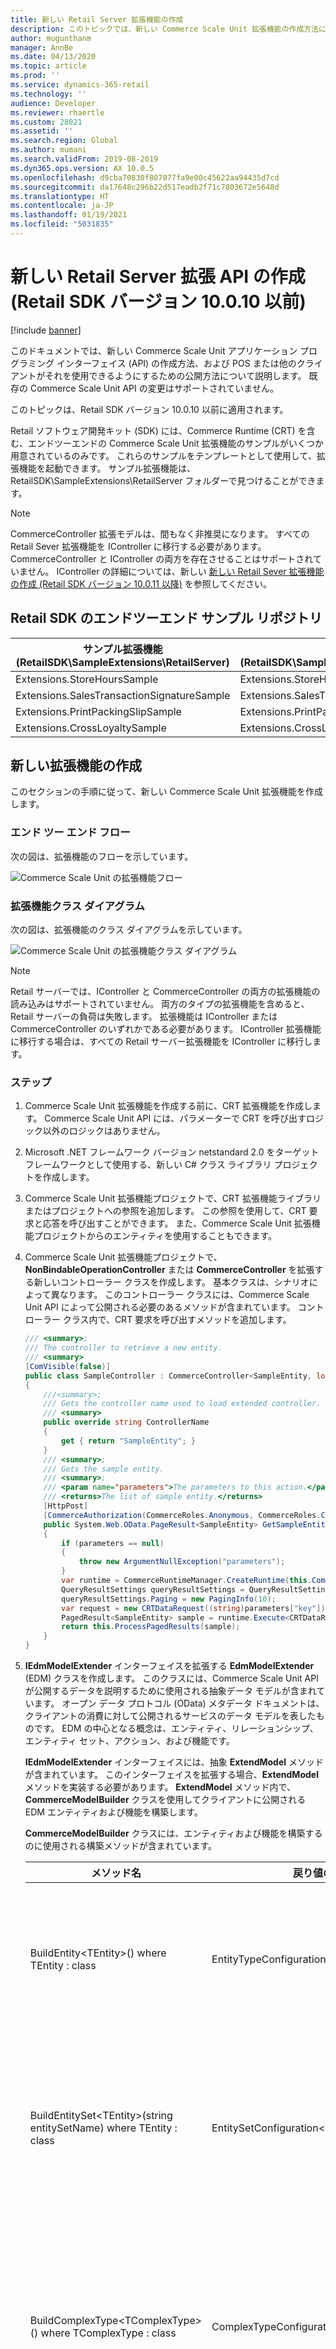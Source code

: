 ```yaml
---
title: 新しい Retail Server 拡張機能の作成
description: このトピックでは、新しい Commerce Scale Unit 拡張機能の作成方法について説明します。
author: mugunthanm
manager: AnnBe
ms.date: 04/13/2020
ms.topic: article
ms.prod: ''
ms.service: dynamics-365-retail
ms.technology: ''
audience: Developer
ms.reviewer: rhaertle
ms.custom: 28021
ms.assetid: ''
ms.search.region: Global
ms.author: mumani
ms.search.validFrom: 2019-08-2019
ms.dyn365.ops.version: AX 10.0.5
ms.openlocfilehash: d9cba70830f807077fa9e00c45622aa94435d7cd
ms.sourcegitcommit: da17648c296b22d517eadb2f71c7803672e5648d
ms.translationtype: HT
ms.contentlocale: ja-JP
ms.lasthandoff: 01/19/2021
ms.locfileid: "5031835"
---
```

# <a name="create-a-new-retail-server-extension-api-retail-sdk-version-10010-and-earlier"></a>新しい Retail Server 拡張 API の作成 (Retail SDK バージョン 10.0.10 以前)

[!include [banner](../includes/banner.md)]

このドキュメントでは、新しい Commerce Scale Unit アプリケーション プログラミング インターフェイス (API) の作成方法、および POS または他のクライアントがそれを使用できるようにするための公開方法について説明します。 既存の Commerce Scale Unit API の変更はサポートされていません。

このトピックは、Retail SDK バージョン 10.0.10 以前に適用されます。

Retail ソフトウェア開発キット (SDK) には、Commerce Runtime (CRT) を含む、エンドツーエンドの Commerce Scale Unit 拡張機能のサンプルがいくつか用意されているのみです。 これらのサンプルをテンプレートとして使用して、拡張機能を起動できます。 サンプル拡張機能は、RetailSDK\\SampleExtensions\\RetailServer フォルダーで見つけることができます。

> [!NOTE]
> CommerceController 拡張モデルは、間もなく非推奨になります。 すべての Retail Sever 拡張機能を IController に移行する必要があります。 CommerceController と IController の両方を存在させることはサポートされていません。 IController の詳細については、新しい [新しい Retail Sever 拡張機能の作成 (Retail SDK バージョン 10.0.11 以降)](https://docs.microsoft.com/dynamics365/commerce/dev-itpro/retail-server-icontroller-extension) を参照してください。

## <a name="end-to-end-sample-repository-in-the-retail-sdk"></a>Retail SDK のエンドツーエンド サンプル リポジトリ

| サンプル拡張機能<br>(RetailSDK\\SampleExtensions\\RetailServer) | CRT サンプル<br>(RetailSDK\\SampleExtensions\\CommerceRuntime) | POS サンプル<br>(RetailSDK\\POS\\Extensions) |
|---------------------------------------------|--------------------------------------------|----------------------------------------|
| Extensions.StoreHoursSample                 | Extensions.StoreHoursSample                | StoreHoursSample                       |
| Extensions.SalesTransactionSignatureSample  | Extensions.SalesTransactionSignatureSample | SalesTransactionSignatureSample        |
| Extensions.PrintPackingSlipSample           | Extensions.PrintPackingSlipSample          |                                        |
| Extensions.CrossLoyaltySample               | Extensions.CrossLoyaltySample              |                                        |

## <a name="create-a-new-extension"></a>新しい拡張機能の作成

このセクションの手順に従って、新しい Commerce Scale Unit 拡張機能を作成します。

### <a name="end-to-end-flow"></a>エンド ツー エンド フロー

次の図は、拡張機能のフローを示しています。

![Commerce Scale Unit の拡張機能フロー](media/RSExtensionFlow.png)

### <a name="extension-class-diagram"></a>拡張機能クラス ダイアグラム

次の図は、拡張機能のクラス ダイアグラムを示しています。

![Commerce Scale Unit の拡張機能クラス ダイアグラム](media/RSClassFlow.png)

> [!NOTE]
> Retail サーバーでは、IController と CommerceController の両方の拡張機能の読み込みはサポートされていません。 両方のタイプの拡張機能を含めると、Retail サーバーの負荷は失敗します。 拡張機能は IController または CommerceController のいずれかである必要があります。 IController 拡張機能に移行する場合は、すべての Retail サーバー拡張機能を IController に移行します。

### <a name="steps"></a>ステップ

1. Commerce Scale Unit 拡張機能を作成する前に、CRT 拡張機能を作成します。 Commerce Scale Unit API には、パラメーターで CRT を呼び出すロジック以外のロジックはありません。
2. Microsoft .NET フレームワーク バージョン netstandard 2.0 をターゲット フレームワークとして使用する、新しい C\# クラス ライブラリ プロジェクトを作成します。
3. Commerce Scale Unit 拡張機能プロジェクトで、CRT 拡張機能ライブラリまたはプロジェクトへの参照を追加します。 この参照を使用して、CRT 要求と応答を呼び出すことができます。 また、Commerce Scale Unit 拡張機能プロジェクトからのエンティティを使用することもできます。
4. Commerce Scale Unit 拡張機能プロジェクトで、**NonBindableOperationController** または **CommerceController** を拡張する新しいコントローラー クラスを作成します。 基本クラスは、シナリオによって異なります。 このコントローラー クラスには、Commerce Scale Unit API によって公開される必要のあるメソッドが含まれています。 コントローラー クラス内で、CRT 要求を呼び出すメソッドを追加します。

    ```C#
    /// <summary>;
    /// The controller to retrieve a new entity.
    /// <summary>
    [ComVisible(false)]
    public class SampleController : CommerceController<SampleEntity, long>;
    {
        ///<summary>;
        /// Gets the controller name used to load extended controller.
        /// <summary>
        public override string ControllerName
        {
            get { return "SampleEntity"; }
        }
        /// <summary>;
        /// Gets the sample entity.
        /// <summary>;
        /// <param name="parameters">The parameters to this action.</param>
        /// <returns>The list of sample entity.</returns>
        [HttpPost]
        [CommerceAuthorization(CommerceRoles.Anonymous, CommerceRoles.Customer, CommerceRoles.Device, CommerceRoles.Employee)]
        public System.Web.OData.PageResult<SampleEntity> GetSampleEntity(ODataActionParameters parameters)
        {
            if (parameters == null)
            {
                throw new ArgumentNullException("parameters");
            }
            var runtime = CommerceRuntimeManager.CreateRuntime(this.CommercePrincipal);
            QueryResultSettings queryResultSettings = QueryResultSettings.SingleRecord;
            queryResultSettings.Paging = new PagingInfo(10);
            var request = new CRTDataRequest((string)parameters["key"]) { QueryResultSettings = queryResultSettings };
            PagedResult<SampleEntity> sample = runtime.Execute<CRTDataResponse>(request, null);
            return this.ProcessPagedResults(sample);
        }
    }
    ```

5. **IEdmModelExtender** インターフェイスを拡張する **EdmModelExtender** (EDM) クラスを作成します。 このクラスには、Commerce Scale Unit API が公開するデータを説明するために使用される抽象データ モデルが含まれています。 オープン データ プロトコル (OData) メタデータ ドキュメントは、クライアントの消費に対して公開されるサービスのデータ モデルを表したものです。 EDM の中心となる概念は、エンティティ、リレーションシップ、エンティティ セット、アクション、および機能です。

    **IEdmModelExtender** インターフェイスには、抽象 **ExtendModel** メソッドが含まれています。 このインターフェイスを拡張する場合、**ExtendModel** メソッドを実装する必要があります。 **ExtendModel** メソッド内で、**CommerceModelBuilder** クラスを使用してクライアントに公開される EDM エンティティおよび機能を構築します。

    **CommerceModelBuilder** クラスには、エンティティおよび機能を構築するのに使用される構築メソッドが含まれています。

    | メソッド名                                                                 | 戻り値の型                              | 説明 |
    |-----------------------------------------------------------------------------|------------------------------------------|-------------|
    | BuildEntity\<TEntity\>() where TEntity : class                              | EntityTypeConfiguration\<TEntity\>       | このメソッドがエンティティを構築します。 |
    | BuildEntitySet\<TEntity\>(string entitySetName) where TEntity : class       | EntitySetConfiguration\<TEntity\>        | このメソッドがエンティティ セットを構築します。 |
    | BuildComplexType\<TComplexType\>() where TComplexType : class               | ComplexTypeConfiguration\<TComplexType\> | このメソッドが、複雑なエンティティ タイプを構築します。 |
    | BuildEnumType\<TEnumType\>()                                                | EnumTypeConfiguration\<TEnumType\>       | このメソッドが、列挙型を構築します。 |
    | BindAction(string actionName)                                               | ActionConfiguration                      | このメソッドが、モデル ビルダーのアクションをバインドします。 アクションは HTTP POST 要求を表します。 |
    | BindEntityAction\<TEntity\>(string actionName) where TEntity : class        | ActionConfiguration                      | このメソッドが、モデルのエンティティ アクションをバインドします。 アクションは HTTP POST 要求を表します。 |
    | BindEntitySetAction\<TEntity\>(string actionName) where TEntity : class     | ActionConfiguration                      | このメソッドがエンティティ セット アクションをバインドします。 アクションは HTTP POST 要求を表します。             |
    | BindFunction(string functionName)                                           | FunctionConfiguration                    | このメソッドが、モデル ビルダーの機能をバインドします。 機能は HTTP GET 要求を表します。 |
    | BindEntityFunction\<TEntity\>(string functionName) where TEntity : class    | FunctionConfiguration                    | このメソッドが、モデルのエンティティ機能をバインドします。 機能は HTTP GET 要求を表します。 |
    | BindEntitySetFunction\<TEntity\>(string functionName) where TEntity : class | FunctionConfiguration                    | このメソッドがエンティティ セット機能をバインドします。 機能は HTTP GET 要求を表します。 |

    次の例は、EDM モデルを拡張する方法を示しています。

    ```C#
    /// <summary>;
    /// The class to extend the EDM model.
    /// <summary>;
    [Export(typeof(IEdmModelExtender))]
    [ComVisible(false)]
    public class EdmModelExtender : IEdmModelExtender
    {
        /// <summary>;
        /// Extends the EDM model.
        /// <summary>;
        /// <param name="builder">The builder to build the EDM model.</param>
        public void ExtendModel(CommerceModelBuilder builder)
        {
            ThrowIf.Null(builder, "builder");
            // Extends entity sets.
            builder.BuildEntitySet<SampleEntity>("SampleEntity");
            // Extends entity set actions.
            var action = builder.BindEntitySetAction<SampleDataModel.StoreDayHours>("GetSampleEntity");
            action.Parameter<string>("Key");
            action.ReturnsCollectionFromEntitySet<SampleEntity>("SampleEntity");
        }
    }
    ```

> [!NOTE]
> 同一のエンティティの EdmModelExtender クラスではエンティティ名の重複を避けてください。 これにより、プロキシ生成時に複数のマネージャ クラスとアダプタのクラスが作成されます。 例えば、**CustomEntity1** が拡張コードによって作成された新しいエンティティである場合、EdmModelExtender では、エンティティの名前が **CustomEntity1Sample** であれば、それが使用されている場所に同じ名前を使用します。 同一のエンティティに対して別の名前を使用しないでください。

```C#
    builder.BuildEntitySet< CustomEntity1>(**"CustomEntity1Sample"**);
    action.ReturnsCollectionFromEntitySet< CustomEntity1>(**"CustomEntity1Sample"**);
```

6. 拡張機能プロジェクトをビルドし、バイナリを **\\RetailServer\\webroot\\bin\\Ext** フォルダーにドロップします。
7. **extensionComposition** セクションで新しい Commerce Scale Unit 拡張ライブラリ名を追加して、**\\RetailServer\\Webroot** フォルダーの Commerce Scale Unit web.config ファイルを更新します。

    ```xml
    <extensionComposition>
    <!-- Please use fully qualified assembly names for ALL if you need to support loading from the Global Assembly Cache.
    If you host in an application with a bin folder, this is not required. -->
    <add source="assembly" value="SampleExtension" >;
    </extensionComposition>
    ```

8. Microsoft インターネット インフォメーション サービス (IIS) で、Commerce Scale Unit を再起動して、新しい拡張機能を読み込みます。
9. 拡張機能が正常に読み込まれたことを確認するには、Commerce Scale Unit メタデータを参照し、エンティティとメソッドがリストに表示されていることを確認します。

    メタデータを参照するには、Web ブラウザーの次の形式で URL を開きます。

    `https://Your Commerce Scale Unit URL/Commerce/$metadata`

10. クライアントで Commerce Scale Unit 拡張機能を呼び出すには、Commerce プロキシを生成する必要があります。 その後、プロキシを使用して、クライアントから新しい Commerce Scale Unit API を呼び出すことができます。

    プロキシの生成方法の詳細については、[Typescript および小売販売時点管理 (POS) の C# プロキシ](typescript-proxy-retail-pos.md)を参照してください。
